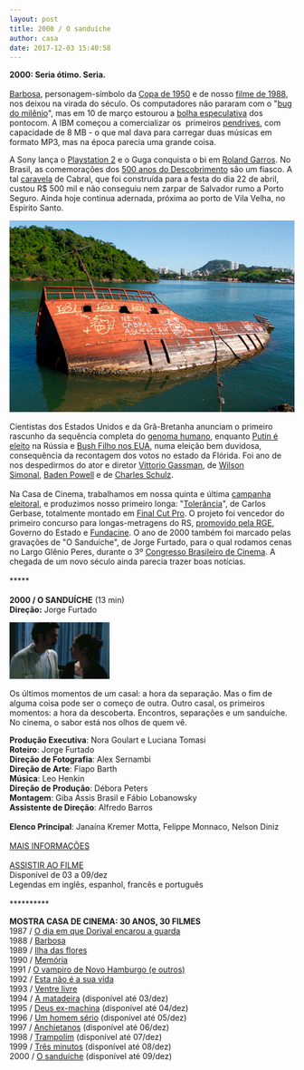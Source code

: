 ```yaml
---
layout: post
title: 2000 / O sanduíche
author: casa
date: 2017-12-03 15:40:58
---
```

**2000: Seria ótimo. Seria.**\
 \
[Barbosa](https://pt.wikipedia.org/wiki/Moacir_Barbosa_Nascimento), personagem-símbolo da [Copa de 1950](https://www.youtube.com/watch?v=BbNh5xL2PmM) e de nosso [filme de 1988](https://www.casacinepoa.com.br/filmes/barbosa/), nos deixou na virada do século. Os computadores não pararam com o "[bug do milênio](https://www.britannica.com/technology/Y2K-bug)", mas em 10 de março estourou a [bolha especulativa](https://pt.wikipedia.org/wiki/Bolha_da_Internet) dos pontocom. A IBM começou a comercializar os  primeiros [pendrives](https://turbofuture.com/consumer-electronics/Innovative-Things-to-Do-with-old-USB-Thumb-Drives), com capacidade de 8 MB - o que mal dava para carregar duas músicas em formato MP3, mas na época parecia uma grande coisa.

A Sony lança o [Playstation 2](https://pt.wikipedia.org/wiki/PlayStation_2) e o Guga conquista o bi em [Roland Garros](https://www.youtube.com/watch?v=if4VQ0n76ic). No Brasil, as comemorações dos [500 anos do Descobrimento](https://jornalggn.com.br/blog/stanilaw-calandreli-ii/relembrando-os-500-anos-do-descobrimento-do-brasil) são um fiasco. A tal [caravela](https://www.youtube.com/watch?v=M-CsMmIWlT4) de Cabral, que foi construída para a festa do dia 22 de abril, custou R$ 500 mil e não conseguiu nem zarpar de Salvador rumo a Porto Seguro. Ainda hoje continua adernada, próxima ao porto de Vila Velha, no Espírito Santo.

![](/uploads/caravela2.jpg)

Cientistas dos Estados Unidos e da Grã-Bretanha anunciam o primeiro rascunho da sequência completa do [genoma humano](https://pt.wikipedia.org/wiki/Projeto_Genoma_Humano), enquanto [Putin é eleito](https://www.youtube.com/watch?v=YSfSmVGiQjI) na Rússia e [Bush Filho nos EUA](http://www.nytimes.com/2001/07/15/us/examining-the-vote-how-bush-took-florida-mining-the-overseas-absentee-vote.html), numa eleição bem duvidosa, consequência da recontagem dos votos no estado da Flórida. Foi ano de nos despedirmos do ator e diretor [Vittorio Gassman](https://pt.wikipedia.org/wiki/Vittorio_Gassman), de [Wilson Simonal](https://www.youtube.com/watch?v=pb6gLGQiaC8), [Baden Powell](https://www.youtube.com/watch?v=MVcz8IP3Ln4) e de [Charles Schulz](https://pt.wikipedia.org/wiki/Charles_M._Schulz).\
 \
Na Casa de Cinema, trabalhamos em nossa quinta e última [campanha eleitoral](https://www.youtube.com/watch?v=rADOd8wXOuU), e produzimos nosso primeiro longa: "[Tolerância](https://www.casacinepoa.com.br/filmes/toler%C3%A2ncia/)", de Carlos Gerbase, totalmente montado em [Final Cut Pro](https://en.wikipedia.org/wiki/Final_Cut_Pro). O projeto foi vencedor do primeiro concurso para longas-metragens do RS, [promovido pela RGE](http://www.coletiva.net/audio-e-video/iii-premio-rge-governo-rs-de-cinema-sera-entregue-hoje,183543.jhtml), Governo do Estado e [Fundacine](http://www.fundacine.org.br/institucional). O ano de 2000 também foi marcado pelas gravações de "O Sanduíche", de Jorge Furtado, para o qual rodamos cenas no Largo Glênio Peres, durante o 3º [Congresso Brasileiro de Cinema](https://pt.wikipedia.org/wiki/Congresso_Brasileiro_de_Cinema). A chegada de um novo século ainda parecia trazer boas notícias.\
 \
\*\*\*\**\
 \
**2000 / O SANDUÍCHE** (13 min)\
**Direção:** Jorge Furtado

![](/uploads/sand-im.jpg)

Os últimos momentos de um casal: a hora da separação. Mas o fim de alguma coisa pode ser o começo de outra. Outro casal, os primeiros momentos: a hora da descoberta. Encontros, separações e um sanduíche. No cinema, o sabor está nos olhos de quem vê.

**Produção Executiva**: Nora Goulart e Luciana Tomasi\
**Roteiro**: Jorge Furtado\
**Direção de Fotografia**: Alex Sernambi\
**Direção de Arte**: Fiapo Barth\
**Música**: Leo Henkin\
**Direção de Produção**: Débora Peters\
**Montagem**: Giba Assis Brasil e Fábio Lobanowsky\
**Assistente de Direção**: Alfredo Barros\
\
**Elenco Principal**: Janaína Kremer Motta, Felippe Monnaco, Nelson Diniz\
 \
[MAIS INFORMAÇÕES](https://www.casacinepoa.com.br/filmes/o-sandu%C3%ADche/)\
\
[A﻿SSISTIR AO FILME](https://vimeo.com/240198939)\
Disponível de 03 a 09/dez\
Legendas em inglês, espanhol, francês e português\
 \
\*\*\*\*\*\*\*\*\*\*

**MOSTRA CASA DE CINEMA: 30 ANOS, 30 FILMES**\
1987 / [O dia em que Dorival encarou a guarda](https://www.casacinepoa.com.br/blog/2017-11-20-1986-87-o-dia-em-que-dorival-encarou-a-guarda/)\
1988 / [Barbosa](https://www.casacinepoa.com.br/blog/2017-11-21-1988-barbosa/)[](http://www.casacinepoa.com.br/o-blog/casa-30-anos/1988-barbosa)\
1989 / [Ilha das flores](https://www.casacinepoa.com.br/blog/2017-11-22-1989-ilha-das-flores/)\
1990 / [Memória](https://www.casacinepoa.com.br/blog/2017-11-23-1990-mem%C3%B3ria/)\
1991 / [O vampiro de Novo Hamburgo (e outros)](https://www.casacinepoa.com.br/blog/2017-11-24-1991-o-vampiro-de-novo-hamburgo-e-outros/)\
1992 / [Esta não é a sua vida](https://www.casacinepoa.com.br/blog/2017-11-25-1992-esta-n%C3%A3o-%C3%A9-a-sua-vida/)\
1993 / [Ventre livre](https://www.casacinepoa.com.br/blog/2017-11-26-1993-ventre-livre/)\
1994 / [A matadeira](https://vimeo.com/238568218) (disponível até 03/dez)\
1995 / [Deus ex-machina](https://vimeo.com/240061218) (disponível até 04/dez)\
1996 / [Um homem sério](https://vimeo.com/240142849) (disponível até 05/dez)\
1997 / [Anchietanos](https://vimeo.com/240152481) (disponível até 06/dez)\
1998 / [Trampolim](https://vimeo.com/240164806) (disponível até 07/dez)\
1999 / [Três minutos](https://vimeo.com/240196565) (disponível até 08/dez)\
2000 / [O sanduíche](https://vimeo.com/240198939) (disponível até 09/dez)